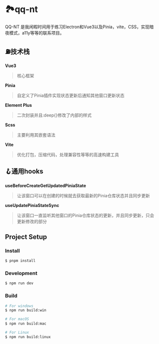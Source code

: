# 🏞qq-nt
QQ-NT 是我闲暇时间用于练习Electron和Vue3以及Pinia，vite，CSS，实现暗夜模式，a11y等等的联系项目。

## ⛽️技术栈

**Vue3**
> 核心框架

**Pinia**
> 自定义了Pinia插件实现状态更新后通知其他窗口更新状态

**Element Plus**
> 二次封装并且:deep{}修改了内部的样式

**Scss**
> 主要利用其嵌套语法

**Vite**
> 优化打包，压缩代码，处理兼容性等等的高速构建工具

## 🪝通用hooks

**useBeforeCreateGetUpdatedPiniaState**
> 让该窗口可以在创建的时候就去获取最新的Pinia仓库状态并且同步更新

**useUpdatePiniaStateSync**
> 让该窗口一直监听其他窗口的Pinia仓库状态的更新，并且同步更新，只会更新修改的部分

## Project Setup

### Install

```bash
$ pnpm install
```

### Development

```bash
$ npm run dev
```

### Build

```bash
# For windows
$ npm run build:win

# For macOS
$ npm run build:mac

# For Linux
$ npm run build:linux
```
